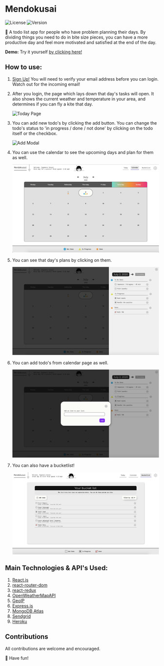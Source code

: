 # Mendokusai

![License](https://img.shields.io/static/v1?label=License&message=MIT&color=brightgreen) ![Version](https://img.shields.io/static/v1?label=Version&message=1.0.0&color=blueviolet)

:japanese_castle: A todo list app for people who have problem planning their days. By dividing things you need to do in bite size pieces, you can have a more productive day and feel more motivated and satisfied at the end of the day.

**Demo:** Try it yourself [by clicking here!](https://mendokusai.app)

## How to use:

1. [Sign Up!](https://mendokusai.app/signup) You will need to verify your email address before you can login. Watch out for the incoming email!

2. After you login, the page which lays down that day's tasks will open. It also shows the current weather and temperature in your area, and determines if you can fly a kite that day.

   ![Today Page](src/../client/src/assets/images/today.png)

3. You can add new todo's by clicking the add button. You can change the todo's status to 'in progress / done / not done' by clicking on the todo itself or the checkbox.

   ![Add Modal](src/../client/src/assets/images/add.png)

4. You can use the calendar to see the upcoming days and plan for them as well.

   ![Calendar](src/../client/src/assets/images/calendar.png)

5. You can see that day's plans by clicking on them.

   ![Calendar](src/../client/src/assets/images/drawer.png)

6. You can add todo's from calendar page as well.

   ![Calendar](src/../client/src/assets/images/addfromcalendar.png)

7. You can also have a bucketlist!

   ![Calendar](src/../client/src/assets/images/bucketlist.png)

## Main Technologies & API's Used:

1. [React.js](https://reactjs.org/)
2. [react-router-dom](https://www.npmjs.com/package/react-router-dom)
3. [react-redux](https://react-redux.js.org/)
4. [OpenWeatherMapAPI](https://openweathermap.org/api)
5. [GeoIP](https://freegeoip.app/)
6. [Express.js](https://expressjs.com/)
7. [MongoDB Atlas](https://www.mongodb.com/cloud/atlas)
8. [Sendgrid](https://sendgrid.com/)
9. [Heroku](https://www.heroku.com)

## Contributions

All contributions are welcome and encouraged.

:rainbow: Have fun!
